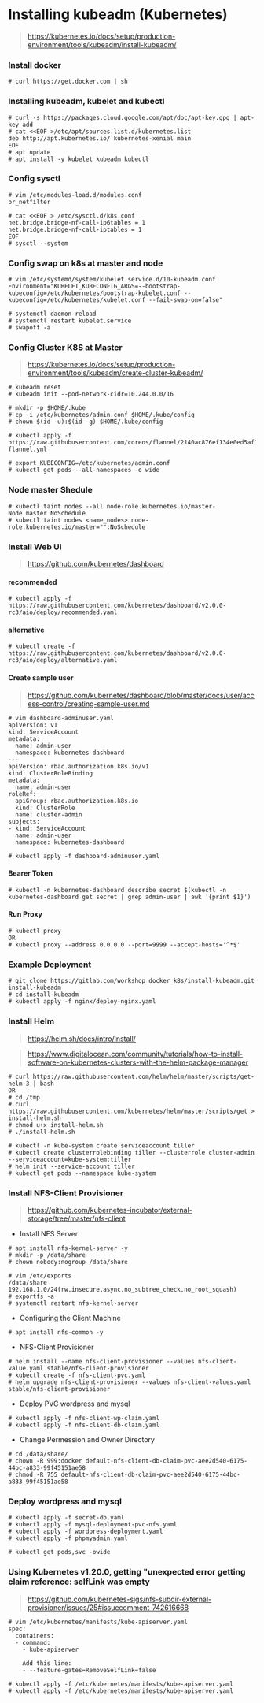 # Installing kubeadm (Kubernetes)
> https://kubernetes.io/docs/setup/production-environment/tools/kubeadm/install-kubeadm/

### Install docker
```
# curl https://get.docker.com | sh
```

### Installing kubeadm, kubelet and kubectl
```
# curl -s https://packages.cloud.google.com/apt/doc/apt-key.gpg | apt-key add -
# cat <<EOF >/etc/apt/sources.list.d/kubernetes.list
deb http://apt.kubernetes.io/ kubernetes-xenial main
EOF
# apt update
# apt install -y kubelet kubeadm kubectl
```

### Config sysctl
```
# vim /etc/modules-load.d/modules.conf
br_netfilter

# cat <<EOF > /etc/sysctl.d/k8s.conf
net.bridge.bridge-nf-call-ip6tables = 1
net.bridge.bridge-nf-call-iptables = 1
EOF
# sysctl --system
```

### Config swap on k8s at master and node
```
# vim /etc/systemd/system/kubelet.service.d/10-kubeadm.conf
Environment="KUBELET_KUBECONFIG_ARGS=--bootstrap-kubeconfig=/etc/kubernetes/bootstrap-kubelet.conf --kubeconfig=/etc/kubernetes/kubelet.conf --fail-swap-on=false"

# systemctl daemon-reload
# systemctl restart kubelet.service
# swapoff -a
```

### Config Cluster K8S at Master
> https://kubernetes.io/docs/setup/production-environment/tools/kubeadm/create-cluster-kubeadm/
```
# kubeadm reset
# kubeadm init --pod-network-cidr=10.244.0.0/16

# mkdir -p $HOME/.kube
# cp -i /etc/kubernetes/admin.conf $HOME/.kube/config
# chown $(id -u):$(id -g) $HOME/.kube/config

# kubectl apply -f https://raw.githubusercontent.com/coreos/flannel/2140ac876ef134e0ed5af15c65e414cf26827915/Documentation/kube-flannel.yml

# export KUBECONFIG=/etc/kubernetes/admin.conf
# kubectl get pods --all-namespaces -o wide
```

### Node master Shedule
```
# kubectl taint nodes --all node-role.kubernetes.io/master-
Node master NoSchedule
# kubectl taint nodes <name_nodes> node-role.kubernetes.io/master="":NoSchedule
```

### Install Web UI
> https://github.com/kubernetes/dashboard

#### recommended
```
# kubectl apply -f https://raw.githubusercontent.com/kubernetes/dashboard/v2.0.0-rc3/aio/deploy/recommended.yaml
```

#### alternative
```
# kubectl create -f https://raw.githubusercontent.com/kubernetes/dashboard/v2.0.0-rc3/aio/deploy/alternative.yaml
```
#### Create sample user
>https://github.com/kubernetes/dashboard/blob/master/docs/user/access-control/creating-sample-user.md

```
# vim dashboard-adminuser.yaml
apiVersion: v1
kind: ServiceAccount
metadata:
  name: admin-user
  namespace: kubernetes-dashboard
---
apiVersion: rbac.authorization.k8s.io/v1
kind: ClusterRoleBinding
metadata:
  name: admin-user
roleRef:
  apiGroup: rbac.authorization.k8s.io
  kind: ClusterRole
  name: cluster-admin
subjects:
- kind: ServiceAccount
  name: admin-user
  namespace: kubernetes-dashboard

```
```
# kubectl apply -f dashboard-adminuser.yaml
```

#### Bearer Token
```
# kubectl -n kubernetes-dashboard describe secret $(kubectl -n kubernetes-dashboard get secret | grep admin-user | awk '{print $1}')
```
#### Run Proxy
```
# kubectl proxy
OR
# kubectl proxy --address 0.0.0.0 --port=9999 --accept-hosts='^*$'
```

### Example Deployment
```
# git clone https://gitlab.com/workshop_docker_k8s/install-kubeadm.git install-kubeadm
# cd install-kubeadm
# kubectl apply -f nginx/deploy-nginx.yaml
```

### Install Helm
> https://helm.sh/docs/intro/install/

> https://www.digitalocean.com/community/tutorials/how-to-install-software-on-kubernetes-clusters-with-the-helm-package-manager
```
# curl https://raw.githubusercontent.com/helm/helm/master/scripts/get-helm-3 | bash
OR
# cd /tmp
# curl https://raw.githubusercontent.com/kubernetes/helm/master/scripts/get > install-helm.sh
# chmod u+x install-helm.sh
# ./install-helm.sh

# kubectl -n kube-system create serviceaccount tiller
# kubectl create clusterrolebinding tiller --clusterrole cluster-admin --serviceaccount=kube-system:tiller
# helm init --service-account tiller
# kubectl get pods --namespace kube-system
```

### Install NFS-Client Provisioner
> https://github.com/kubernetes-incubator/external-storage/tree/master/nfs-client

- Install NFS Server
```
# apt install nfs-kernel-server -y
# mkdir -p /data/share
# chown nobody:nogroup /data/share

# vim /etc/exports
/data/share 192.168.1.0/24(rw,insecure,async,no_subtree_check,no_root_squash)
# exportfs -a
# systemctl restart nfs-kernel-server
```
-  Configuring the Client Machine
```
# apt install nfs-common -y 
```
- NFS-Client Provisioner
```
# helm install --name nfs-client-provisioner --values nfs-client-value.yaml stable/nfs-client-provisioner
# kubectl create -f nfs-client-pvc.yaml
# helm upgrade nfs-client-provisioner --values nfs-client-values.yaml stable/nfs-client-provisioner
```

- Deploy PVC wordpress and mysql
```
# kubectl apply -f nfs-client-wp-claim.yaml
# kubectl apply -f nfs-client-db-claim.yaml
```
-  Change Permession and Owner Directory 
```
# cd /data/share/
# chown -R 999:docker default-nfs-client-db-claim-pvc-aee2d540-6175-44bc-a833-99f45151ae58
# chmod -R 755 default-nfs-client-db-claim-pvc-aee2d540-6175-44bc-a833-99f45151ae58
```

### Deploy wordpress and mysql
```
# kubectl apply -f secret-db.yaml
# kubectl apply -f mysql-deployment-pvc-nfs.yaml
# kubectl apply -f wordpress-deployment.yaml
# kubectl apply -f phpmyadmin.yaml
```
```
# kubectl get pods,svc -owide
```

### Using Kubernetes v1.20.0, getting "unexpected error getting claim reference: selfLink was empty
> https://github.com/kubernetes-sigs/nfs-subdir-external-provisioner/issues/25#issuecomment-742616668
```
# vim /etc/kubernetes/manifests/kube-apiserver.yaml
spec:
  containers:
  - command:
    - kube-apiserver
    
    Add this line:
    - --feature-gates=RemoveSelfLink=false

# kubectl apply -f /etc/kubernetes/manifests/kube-apiserver.yaml
# kubectl apply -f /etc/kubernetes/manifests/kube-apiserver.yaml
```



